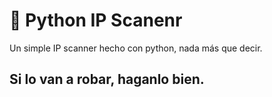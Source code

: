 <h1>🐍 Python IP Scanenr</h1>
<p>
Un simple IP scanner hecho con python, nada más que decir. <br>
  <h2><b>Si lo van a robar, haganlo bien.</b></h2>
</p>
